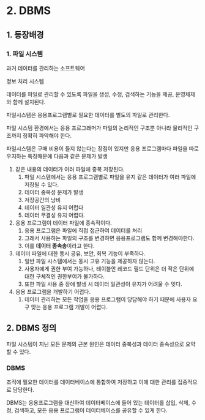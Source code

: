 # 2. DBMS 

## 1. 등장배경

### 1. 파일 시스템

과거 데이터를 관리하는 소프트웨어

정보 처리 시스템

데이터를 파일로 관리할 수 있도록 파일을 생성, 수정, 검색하는 기능을 제공, 운영체제와 함께 설치된다.

파일시스템은 응용프로그램별로 필요한 데이터를 별도의 파일로 관리한다.

파일 시스템 환경에서는 응용 프로그래머가 파일의 논리적인 구조뿐 아니라 물리적인 구조까지 정확히 파악해야 한다.

파일시스템은 구매 비용이 들지 않는다는 장점이 있지만 응용 프로그램마다 파일을 따로 우지하는 특징때문에 다음과 같은 문제가 발생

1. 같은 내용의 데이터가 여러 파일에 중복 저장된다.
   1. 파일 시스템에서는 응용 프로그램별로 파일을 유지 같은 데이터가 여러 파일에 저장될 수 있다.
   2. 데이터 중복성 문제가 발생
   3. 저장공간의 낭비
   4. 데이터 일관성 유지 어렵다 
   5. 데이터 무결성 유지 어렵다.
2. 응용 프로그램이 데이터 파일에 종속적이다.
   1. 응용 프로그램은 파일에 직접 접근하여 데이터를 처리
   2. 그래서 사용하는 파일의 구조를 변경하면 응용프로그램도 함께 변경해야한다.
   3. 이를 **데이터 종속송**이라고 한다.
3. 데이터 파일에 대한 동시 공유, 보안, 회복 기능이 부족하다.
   1. 일반 파일 시스템에서는 동시 고유 기능을 제공하자 않는다.
   2. 사용자에게 권한 부여 가능하나, 테이블안 레코드 필드 단위은 더 작은 단위에 대한 구체적인 권한부여가 불가하다.
   3. 또한 파일 사용 중 장애 발생 시 데이터 일관성이 유지가 어려울 수 잇다.
4. 응용 프로그램을 개발하기 어렵다.
   1. 데이터 관리하는 모든 작업을 응용 프로그램이 당담해야 하기 때문에 사용자 요구 맞는 응용 프로그램 개발이 어렵다.



## 2. DBMS 정의

파일 시스템이 지닌 모든 문제의 근본 원인은 데이터 중복성과 데이터 종속성으로 요약할 수 있다.

### DBMS

조직에 필요한 데이터를 데이터베이스에 통합하여 저장하고 이에 대한 관리를 집중적으로 담당한다.

DBMS는 응용프로그램을 대신하여 데이터베이스에 들어 있는 데이터를 삽입, 삭제, 수정, 검색하고, 모든 응용 프로그램이 데이터베이스를 공유할 수 있게 한다.

